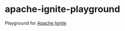 # apache-ignite-playground
Playground for [Apache Ignite](https://ignite.apache.org/https://ignite.apache.org/)
